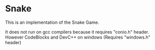 # Snake
This is an implementation of the Snake Game.

It does not run on gcc compilers because it requires "conio.h" header.
However CodeBlocks and DevC++ on windows (Requires "windows.h" header)

